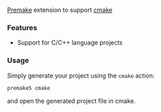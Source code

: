 [Premake](https://github.com/premake/premake-core) extension to support [cmake](http://www.cmake.org/)

### Features ###

* Support for C/C++ language projects

### Usage ###

Simply generate your project using the `cmake` action:
```bash
premake5 cmake
```
and open the generated project file in cmake.
